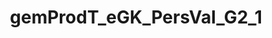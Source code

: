 ---
title: gemProdT_eGK_PersVal_G2_1
linkTitle: gemProdT_eGK_PersVal_G2_1
description: >
  Bestätigungsgegenstand Personalisierungsvalidierung eGK
---